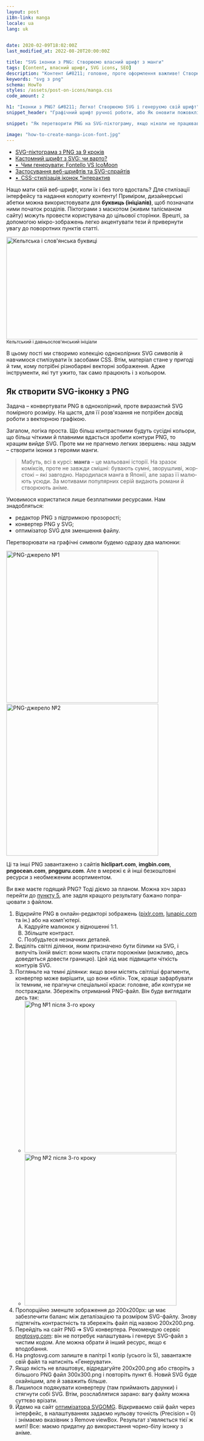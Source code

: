 ```yaml
---
layout: post
i18n-link: manga
locale: ua
lang: uk

 
date: 2020-02-09T18:02:00Z
last_modified_at: 2022-08-20T20:00:00Z

title: "SVG іконки з PNG: Створюємо власний шрифт з манги"
tags: [Content, власний шрифт, SVG icons, SEO]
description: "Контент &#8211; головне, проте оформлення важливе! Створюємо SVG-піктограми з PNG та застосовуємо до них CSS-ефекти &#10004; Акцентований символами текст переконує!"
keywords: "svg з png"
schema: HowTo
styles: /assets/post-on-icons/manga.css
code_amount: 2

h1: "Іконки з PNG? &#8211; Легко! Створюємо SVG і генеруємо свій шрифт"
snippet_header: "Графічний шрифт ручної роботи, або Як оновити пожовклі від часу статті"

snippet: "Як перетворити PNG на SVG-піктограму, якщо ніколи не працював з векторною графікою. Як створити з добірки SVG свій шрифт, стилізувати й використову&#173;вати його для акцентування тексту."

image: "how-to-create-manga-icon-font.jpg"
---
```

<ul class="toc">
  <li><a href="#1">SVG-піктограма з PNG за 9 кроків</a></li>
  <li><a href="#2">Кастомний шрифт з SVG: чи варто?</a></li>
  <li><a href="#2.1">&bullet;&ensp;Чим генерувати: Fontello VS IcoMoon</a></li>
  <li><a href="#3">Застосування веб-шрифтів та SVG-спрайтів</a></li>
  <li><a href="#3.1">&bullet;&ensp;CSS-стилізація іконок&nbsp;<span class="red">&#42;інтерактив</span></a></li>
</ul>
<div>
<p>Нащо мати свій веб-шрифт, коли їх і без того вдосталь? Для стилізації інтерфейсу та надання колориту контенту! Приміром, дизай&#173;нерські абетки можна використовувати для <b>буквиць (ініціалів)</b>, щоб позначати ними початок розділів. Піктограми з маскотом (живим талісманом сайту) можуть провести користувача до цільової сторінки. Врешті, за допомогою мікро-зображень легко акцентувати тези й привернути увагу до поворотних пунктів статті.</p>
<p class="txt-center"><img src="/images/posts/celtic-and-slavic-initial-letters.jpg" alt="Кельтська і слов'янська буквиці" loading="lazy" width="510" height="270"><br> <small>Кельтський і давньослов'янський ініціали</small></p>
<p>В цьому пості ми створимо колекцію одноколірних SVG символів й навчимося стилі&#173;зувати їх засобами CSS. Втім, матеріал стане у пригоді й тим, кому потрібні різнобарвні векторні зображення. Адже інструменти, які тут ужито, так само працюють і з кольором.</p>
</div>
<div>
<h2 id="1" itemprop="name">Як створити SVG-іконку з PNG</h2>
<meta itemprop="image" content="{{site.url}}/assets/post-on-icons/result-thumbnail.svg" />
<p itemprop="description">Задача &#8211; конвертувати PNG в одно&#173;колірний, проте виразистий SVG помірного розміру. На щастя, для її розв'язання не потрібен досвід роботи з векторною графікою.</p>
<p>Загалом, логіка проста. Що більш контраст&#173;ними будуть сусідні кольори, що більш чіткими й плав&#173;ними вдасться зробити контури PNG, то кращим вийде SVG. Проте ми не прагнемо легких звершень: наш задум – створити іконки з героями манги.</p>
<blockquote>Мабуть, всі в курсі: <b>манга</b> – це мальовані історії. На зразок коміксів, проте не завжди смішні: бувають сумні, зворушливі, жор&#173;сто&#173;кі – які завгодно. Народилася манга в Японії, але зараз її малю&#173;ють усюди. За мотивами популярних серій видають рома&#173;ни й створюють аніме.</blockquote>
<p>Умовимося користатися лише <span class="under">безплатними</span> ресур&#173;сами. Нам знадобляться:</p>
<ul>
	<li><span itemprop="tool" itemtype="http://schema.org/HowToTool" itemscope><span itemprop="name">редактор PNG</span></span> з підтримкою прозорості;</li>
	<li><span itemprop="tool" itemtype="http://schema.org/HowToTool" itemscope><span itemprop="name">конвертер PNG у SVG</span></span>;</li>
	<li><span itemprop="tool" itemtype="http://schema.org/HowToTool" itemscope><span itemprop="name">оптимізатор SVG</span></span> для зменшення файлу.</li>
</ul>
<p>Перетворювати на графічні символи будемо одразу два малюнки:</p>
<p class="txt-center"><img loading="lazy" src="/images/posts/before_1.png" alt="PNG-джерело №1" width="400" height="400"> &thinsp; <img loading="lazy" src="/images/posts/before_2.png" alt="PNG-джерело №2" width="400" height="400"></p>
<p>Ці та інші PNG завантажено з сайтів <b>hiclipart.com</b>, <b>imgbin.com</b>, <b>pngocean.com</b>, <b>pngguru.&#173;com</b>. Але в мережі є й інші безкош&#173;товні ресурси з необмеженим асор&#173;тиментом.</p>
<p>Ви вже маєте годящий PNG? Тоді діємо за планом. Можна хоч зараз перейти до <a href="#p_5">пункту&nbsp;5</a>, але задля кращого результату бажано попра&#173;цювати з файлом.</p>
<ol class="emphasis">
  <li itemprop="step" itemscope itemtype="http://schema.org/HowToStep"><span itemprop="text">Відкрийте PNG в онлайн-редакторі зображень (<a href="https://pixlr.com/editor/">pixlr.com</a>, <a href="https://www.lunapic.com/editor/">lunapic.com</a> та ін.) або на комп'ютері.</span>
    <ol type="A">
      <li><span>Кадруйте малюнок у відношенні 1:1.</span></li>
      <li><span>Збільште контраст.</span></li>
      <li><span>Позбудьтеся незначних деталей.</span></li>
    </ol>
    <meta itemprop="name" content="Підготовка та кадрування PNG" />
  </li>
  <li itemprop="step" itemscope itemtype="http://schema.org/HowToStep"><span itemprop="text">Виділіть світлі ділянки, яким призначено бути білими на SVG, і вилучіть їхній вміст: вони мають стати порожніми (можливо, десь дове&#173;деться дове&#173;сти границю). Цей хід має підвищити чіткість контурів SVG.</span>
    <meta itemprop="name" content="Обробка світлих ділянок" />
  </li>
  <li itemprop="step" itemscope itemtype="http://schema.org/HowToStep"><span itemprop="text">Погляньте на темні ділянки: якщо вони містять світліші фрагменти, конвертер може вирішити, що вони «білі». Тож, краще зафар&#173;бувати їх темним, не прагнучи спеці&#173;альної краси: головне, аби контури не постраж&#173;дали. Збережіть отриманий PNG-файл. Він буде виглядати десь так:</span>
    <ul class="nobullets oneline txt-center"><li><img loading="lazy" src="/images/posts/after-the-3rd-step_1.jpg" alt="Png №1 після 3-го кроку" width="400" height="400"> &thinsp; </li><li><img loading="lazy" src="/images/posts/after-the-3rd-step_2.jpg" alt="Png №2 після 3-го кроку" width="400" height="400"></li></ul>
    <meta itemprop="name" content="Перевірка темних ділянок" />
  </li>
  <li itemprop="step" itemscope itemtype="http://schema.org/HowToStep"><span itemprop="text">Пропорційно зменште зображення до 200x200px: це має забезпечити баланс між деталізацією та розміром SVG-файлу. Знову підтягніть контраст&#173;ність та збережіть файл <span class="u">під назвою 200x200</span>.png.</span>
    <meta itemprop="name" content="Ресайз PNG для конвертації" />
  </li>
  <li itemprop="step" itemscope itemtype="http://schema.org/HowToStep"><span itemprop="text" id="p_5">Перейдіть на сайт PNG &#10132; SVG конвер&#173;тера. Рекомендую сервіс <a href="https://www.pngtosvg.com">pngtosvg.&#173;com</a>: він не потребує налашту&#173;вань і генерує SVG-файл з чистим кодом. Але можна обрати й інший ресурс, якщо є вподобання.</span>
    <meta itemprop="name" content="Вибір конвертера PNG у SVG" />
    <meta itemprop="url" content="{{site.url}}{{page.url}}#p_5" />
  </li>
  <li itemprop="step" itemscope itemtype="http://schema.org/HowToStep"><span itemprop="text">На pngtosvg.com залиште в палітрі 1 колір (усього їх 5), завантажте свій файл та натисніть &#171;Генерувати&#187;.</span>
    <meta itemprop="name" content="Налаштування конвертера" />
  </li>
  <li itemprop="step" itemscope itemtype="http://schema.org/HowToStep"><span itemprop="text">Якщо якість не влаштовує, відредагуйте 200x200.png або створіть з більшого PNG файл 300x300.png і повторіть пункт&nbsp;6. Новий SVG буде охайні&#173;шим, але й заважить більше.</span>
    <meta itemprop="name" content="Що робити, якщо якість не влаштовує" />
  </li>
  <li itemprop="step" itemscope itemtype="http://schema.org/HowToStep"><span itemprop="text">Лишилося подякувати конвертеру (там приймають дарунки) і стягнути собі SVG. Втім, розслабля&#173;тися зарано: вагу файлу можна суттєво врізати.</span>
    <meta itemprop="name" content="Фінальне конвертування PNG" />
  </li>
  <li itemprop="step" itemscope itemtype="http://schema.org/HowToStep"><span itemprop="text">Йдемо на сайт <a href="https://jakearchibald.github.io/svgomg/">оптимізатора SVGOMG</a>. Відкриваємо свій файл через інтерфейс, в налаш&#173;туваннях задаємо нульову точність (Precision&thinsp;=&thinsp;0) і знімаємо вказівник з Remove&thinsp;viewBox. Результат з'являється тієї ж миті! Все: маємо придатну до викорис&#173;тання чорно-білу іконку з аніме.</span>
    <ul class="nobullets oneline txt-center">
      <li><svg width="210" height="210" role="img" aria-label="Кінцевий результат: SVG іконка-котик"><use xlink:href="/assets/post-on-icons/manga.svg#icon-cat2"/></svg> &emsp; </li> 
      <li><svg width="210" height="210" role="img" aria-label="SVG вагою менше 3 кб: хлопчик-манга"><use xlink:href="/assets/post-on-icons/manga.svg#icon-hero1"/></svg></li>
    </ul>
    <meta itemprop="name" content="Оптимізація отриманого SVG" />
  </li>
</ol>
<p>У підсумку: розмір файлів <span class="under">– 2,05 та 2,75&thinsp;КБ</span>; буде навіть менше, якщо для SVG ввімкнуте GZIP-стискання. Зазначу, що перед останнім кроком файли важили 7,6 та 10,3&thinsp;КБ відпо&#173;відно, тобто схудли вони <span class="under">майже в 3.7 раза</span>!</p>
<p>А ось <a href="/assets/post-on-icons/improper_1.svg" rel="nofollow">що вийшло б</a>, якби ми сконвертували кота в SVG без підготовки й полінувалися оптимізувати: зайві 20&thinsp;КБ та очевидна непридат&#173;ність до користування. Втім, оскіль&#173;ки PNG із хлопчиком був більш контрастним, <a href="/assets/post-on-icons/improper_2.svg" rel="nofollow">швидкий SVG</a> з нього вийшов вираз&#173;ним, але теж обтяженим дрібницями.</p>
</div>
<div>
<h2 id="2">Веб-шрифт з SVG: генеруємо, зважуємо переваги й недоліки</h2>
<p>Загалом в нас підготовано 11 манга-іконок у форматі SVG: <a href="https://github.com/do-your-own-seo/icons">ось вони</a>. Чому б не створити з них люби&#173;тельський веб-шрифт? До слова, в коментарях можна постити посилання на тематичні колекції SVG у вільному доступі.</p> 
<blockquote>Шрифт – лише один з варіантів викорис&#173;тання значків: SVG можна завантажити з файлу або просто &#171;вшити&#187; в код HTML. Також можна застосовувати <a href="#3">SVG-спрайти</a>. Отже, способів багато, і кожен має За і Проти.</blockquote>
<p>Що сказати на захист веб-шрифту?</p>
<ul class="featured plus">
  <li>Не засмічує HTML. Щоби всередині &lt;span&gt; з'яви&#173;лася іконка, достатньо додати тегу відповідний клас</li>
  <li>Неважко доповнити саморобними іконками Font Awesome та згенерувати розширений шрифт.</li>
  <li>До символів шрифту застосовні ті ж CSS-ефекти, що й до околишнього тексту (тінь, граді&#173;єнт кольору і т.ін.).</li>
</ul>
<p>Що проти?</p>
<ul class="featured minus">
<li>Завантаження шрифту може знизити експлуа&#173;таційні характеристики сайту та затримати виве&#173;дення тексту.</li>
<li>Веб-шрифти не працюють в браузері Opera Mini (зустрічається рідше, ніж на 2% пристроїв).</li>
</ul>
<p>Однак в нашому випадку головний недолік веб-шрифтів не настільки страшний. Кастом&#173;ний шрифт буде розміщено на сервері разом із сайтом: тоді браузеру клієнта не дове&#173;деться додатково встанов&#173;лювати з'єднання з CDN. До того ж >&nbsp;80% браузерів <a href="https://caniuse.com/#search=preload">підтримують preload</a> – передзавантаження кешова&#173;них ресурсів: коли гліфів у шрифті небагато, preload варто взяти на спробу.</p>
<p>Тож, якщо ви обрали шрифт як засіб впоряд&#173;кування іконок, продовжуємо. В іншому разі <a href="#3">стрибаємо</a> через розділ.</p>
<h3 id="2.1">Генератори шрифтів у дії: IcoMoon проти Fontello</h3>
<p>Ось двійко легких у застосуванні, але майже магічних web-додатків для створення шриф&#173;тів.</p>
<table class="txt-center"><caption><small><em>Таблиця-порівняння генераторів веб-шрифтів Fontello та IcoMoon App</em></small></caption>
  <tr>
    <th><a href="https://icomoon.io/app/"><img src="/assets/post-on-icons/icomoon-logo.jpg" alt="IcoMoon App logo" loading="lazy" width="133" height="48"></a></th>
    <th><a href="http://fontello.com"><img src="/assets/post-on-icons/fontello-logo.jpg" alt="Fontello logo" loading="lazy" width="81" height="48"></a></th></tr>
  <tbody>
    <tr><td>Платна та безплатна версії</td><td>Free, Open source</td></tr>
    <tr><td colspan="2">Для завантаження генерованого шрифту не потрібно реєструватися</td></tr>
    <tr><td colspan="2">Можна комбінувати готові піктограми з власними SVG в одному шрифті</td></tr>
    <tr><td>Базове редагування символів</td><td>------</td></tr>
    <tr><td>------</td><td>Іноді &#171;не бачить&#187; SVG, доки не обернеш path <b>:(</b></td></tr>
    <tr><td>------</td><td>Є API для розробників</td></tr>
    <tr><td>Можна завантажити готові значки як PNG</td><td>------</td></tr>
    <tr><td>WOFF2 тільки у преміум-версії</td><td>WOFF2 за замовчанням</td></tr>
  </tbody>
</table>
<p>А ось посилання на оригінальні посібники з використання: <a href="https://icomoon.io/#docs/importing">IcoMoon docs</a> і <a href="https://github.com/fontello/fontello/wiki/How-to-create-my-own-font">Fontello wiki</a> (обидва – англійською). Я лише зазначу основні етапи створення шрифтів для тих, хто не має наміру заглиблюватись у доку&#173;ментацію.</p>
<ol start="10" class="emphasis">
  <li><span>Обираємо додаток і відкриваємо сайт. Придивляємося до наявних іконок: мож&#173;ливо, деякі з них надобляться. Виділяємо потрібні.</span></li>
  <li><span><strong class="u">Для Fontello</strong>: вкидаємо свої SVG-файли у &#171;приймач&#187; в розділі <em>Custom Icons</em>. <strong class="u">Для IcoMoon</strong>: на панелі навігації знаходимо кнопку <em>Import Icons</em> і завантажуємо SVG. Нові іконки теж треба виділити.</span></li>
  <li><span><strong class="u">Для Fontello</strong>: ліворуч від кнопки <em>Download</em> вводимо назву шрифту та перевіряємо налаш&#173;тування. Якщо значки мають замінити алфавіт або інші стандартні символи, на вкладці <em>Customize Codes</em> вказуємо відповідні кодові позиції (U-codepoint). <strong class="u">Для Ico&#173;Moon</strong>: в навігації клікаємо на олівець і опиняємося в інтерфейсі редактора іконок. Награвшись, тиснемо <em>Generate Font</em> і заповнюємо <em>Pre&#173;ferences</em>. За потреби змінюємо U-codepoints.</span>
    <ul class="nobullets txt-center"><li><img loading="lazy" src="/images/posts/navbars.jpg" alt="Панелі навігації порівнюваних додатків" width="758" height="183"></li><li><small>Панелі навігації додатків Fontello (зверху) й IcoMoon</small></li></ul>
  </li>
  <li><span>Якщо все влаштовує, погоджуємося на <em>Download</em>. В архіві буде тека зі шрифтами (.eot, .svg, .ttf, .woff + .<span class="u">woff2 у Fontello</span>), JSON з інформацією про завантажені гліфи, CSS-файли та demo.html із прикладами.</span>
    <ul class="nobullets txt-center"><li><img loading="lazy" src="/images/posts/icomoon-vs-fontello.jpg" alt="Вміст архівів, завантажених з fontello та icomoon" width="410" height="280"></li><li><small>Відмінності у розмірі форматів шрифтів, згенерованих IcoMoon і Fontello: .eot та .ttf легше в IcoMoon, а от .svg – у Fontello</small></li></ul>
  </li>
  <li><span>Найбільш ефективний web-шрифт для сучасних браузерів ­– .woff2. Якщо ви скорис&#173;талися безкош&#173;товною версією IcoMoon, доведеться пошукати WOFF &#10132; WOFF2 кон&#173;вертер. <a href="https://everythingfonts.com/woff-to-woff2">Цей</a> – працює. Додамо .woff2 у теку з іншими форматами і все: шрифт можна підключати!</span></li>
</ol>
<p>Обидва шрифти є на GitHub, архіви заван&#173;тажуються за посиланнями <b><a class="red" href="https://github.com/do-your-own-seo/icons/archive/manga-font-icomoon.zip">icomoon-Manga</a></b> та <b><a class="red" href="https://github.com/do-your-own-seo/icons/archive/manga-font-fontello.zip">fontello-Manga</a></b>.</p>
</div>
<div>
<h2 id="3">HTML та CSS для застосування SVG-спрайтів та шрифтів</h2>
<p>Час продемонструвати згадувані манга-іконки. Усі 11 зібрано у <strong>спрайті</strong> – єдиному SVG-файлі в тегах <code>&lt;symbol&#8201;id="icon-name"&#8201;viewBox="0&#8201;0&#8201;X&#8201;X"&gt;&lt;/symbol&gt;</code>, а на сторінці виведено як</p>
{%- highlight html -%}<svg><use xlink:href="/assets/post-on-icons/manga.svg#icon-name"/></svg>{% endhighlight %}
<div id="svgs" class="iconset flex-wrap flex-center" data-size="52" title="Збільшити/Зменшити" role="img" aria-label="Іконки з персонажами манги">
  <b class="arrow hidden">&#10237;</b>
  <div class="box"><svg><use xlink:href="/assets/post-on-icons/manga.svg#icon-cat1"/></svg><div class="txt-center hidden"><code>icon-cat1</code></div></div>
  <div class="box"><svg><use xlink:href="/assets/post-on-icons/manga.svg#icon-cat2"/></svg><div class="txt-center hidden">icon-cat2</div></div>
  <div class="box"><svg><use xlink:href="/assets/post-on-icons/manga.svg#icon-cat3"/></svg><div class="txt-center hidden">icon-cat3</div></div>
  <div class="box"><svg><use xlink:href="/assets/post-on-icons/manga.svg#icon-cat4"/></svg><div class="txt-center hidden">icon-cat4</div></div>
  <div class="box"><svg><use xlink:href="/assets/post-on-icons/manga.svg#icon-hero1"/></svg><div class="txt-center hidden">icon-hero1</div></div>
  <div class="box"><svg><use xlink:href="/assets/post-on-icons/manga.svg#icon-hero2"/></svg><div class="txt-center hidden">icon-hero2</div></div>
  <div class="box"><svg><use xlink:href="/assets/post-on-icons/manga.svg#icon-hero3"/></svg><div class="txt-center hidden">icon-hero3</div></div>
  <div class="box"><svg><use xlink:href="/assets/post-on-icons/manga.svg#icon-hero4"/></svg><div class="txt-center hidden">icon-hero4</div></div>
  <div class="box"><svg><use xlink:href="/assets/post-on-icons/manga.svg#icon-hero5"/></svg><div class="txt-center hidden">icon-hero5</div></div>
  <div class="box"><svg><use xlink:href="/assets/post-on-icons/manga.svg#icon-hero6"/></svg><div class="txt-center hidden">icon-hero6</div></div>
  <div class="box"><svg><use xlink:href="/assets/post-on-icons/manga.svg#icon-hero7"/></svg><div class="txt-center hidden">icon-hero7</div></div>
  <b class="arrow hidden">&#10238;</b>
</div>
<p>Хай це не найбільш кросбраузерний спосіб (див. <a href="https://caniuse.com/#feat=mdn-svg_elements_use_external_uri" rel="nofollow">browser support</a>), натомість не переван&#173;тажено HTML. Втім, якщо значки потрібні для єдиної статті і їх не надто багато, вміст спрайту можна включити в тіло &lt;html&gt;. Тоді посилання на окремі значки скоротяться до <code>&lt;svg&gt;&lt;use&thinsp;xlink:href=&#173;"#iconname"/&gt;&lt;/svg&gt;</code>.</p>
<p class="danger"><b>NB!</b> Не можу гарантувати, що всі сайти, на яких знайдено PNG, дбають про захист прав авторів. Якщо володар прав на малюнок впізнає його в якомусь із SVG і буде проти розповсюдження файлу, ось <a href="https://contact.do/44CB" rel="nofollow">форма для звернень</a>.</p>
<p>Тут варто було б вивести такі самі іконки, але вже як елементи web-шрифту. Проте... мені шкода наван&#173;тажувати сторінку:-(. Нехай мо&#173;деллю стане іcomoon-шрифт, який вже вико&#173;ристовується на сайті: за його прикладом легко підключити й манга-шрифт.</p>
<div class="iconset flex-wrap flex-center" role="img" aria-label="Піктограми з web-шрифту">
  <i class="icon icon-pencil"></i><i class="icon icon-menu"></i><i class="icon icon-question"></i><i class="icon icon-envelop"></i><i class="icon icon-attachment"></i><i class="icon icon-bubbles4"></i><i class="icon icon-mobile"></i><i class="icon icon-rss"></i><i class="icon icon-twitter"></i><i class="icon icon-github"></i><i class="icon icon-facebook"></i>
</div>
<p>Кожен елемент – це просто <code>&lt;i&nbsp;class="icon icon-name"/&gt;&lt;i&gt;</code>, а в стилях зафіксовано</p>
{%- highlight CSS -%} {%- raw -%}
@font-face {font-family:"fontName"; src:url(__) format(__)}
.icon {font-family:"fontName"; font-style:normal}
.icon-name::before {content:"__"} /* Hex for Unicode */{% endraw %}{% endhighlight %}
<p>З переліку класів <code>&lt;i&nbsp;class=".."/&gt;&lt;i&gt;</code> можна виклю&#173;чити icon: тоді CSS-селектор <code>.icon&thinsp;</code> заміниться на</p>
<p class="txt-center"><code>[class^="icon-"],[class*=" icon-"]</code>.</p> 
<blockquote>Оскільки значки не містять тексту, треба подбати про адекватне <strong>прочитання їх скрін&#173;рідерами</strong>.</blockquote> <p>Якщо іконка має відповідальну функцію, доведеться опорядити її роллю (role) й описом (aria-label). Суто декоративні іконки достатньо сховати від програм-асистентів за допомогою атрибуту aria-hidden.</p> {% highlight html %}
<svg role="img" aria-label="Опис">...</svg>
<i class="icon-name" role="button" aria-label="Дія"></i>
<i class="icon-name" aria-hidden="true"></i>{% endhighlight %}
<p>А от якщо новий шрифт – це алфавіт, призначений для ініціалів, то <code>.icon</code> у CSS варто замінити селектором 
<code>p:first-of-type::first-letter</code> (1-а літера 1-го абзацу розділу). Вказувати значення <code>::before</code> тоді не потрібно.</p>
<h3 id="3.1" class="red">Стилізація іконок: CSS-ефекти наживо</h3>
<p>Для редагування можна обрати будь-яку з manga icons: для цього треба ввести її ім'я замість <code>icon-cat3</code>.&thinsp; Обрана піктограмка буде миттєво реагувати на змінення значень CSS-властивостей.</p>
<div class="flex-wrap flex-center">
  <div class="box enlarged"><svg id="example-icon" role="img" aria-label = "Обрана іконка для CSS стилізації"><use xlink:href="/assets/post-on-icons/manga.svg#icon-cat3"/></svg></div>
  <div class="editor">
    <div id="palette" class="flex-wrap flex-center">
      <div>
        <div class="option" data-color="#c62828"></div>
        <div class="option" data-color="#8c0032"></div>
        <div class="option" data-color="#8e24bb"></div>
        <div class="option" data-color="#5b068c"></div>
        <div class="option" data-color="#1d2788"></div>
        <div class="option" data-color="#2979ff"></div>
        <div class="option" data-color="#00838f"></div>
        <div class="option" data-color="#04805b"></div>
        <div class="option" data-color="#368026"></div>
        <div class="option" data-color="#7cad43"></div>
        <div class="option" data-color="#f5bc11"></div>
        <div class="option" data-color="#de730e"></div>
        <div class="option" data-color="#e24d1e"></div>
        <div class="option" data-color="#a05a16"></div>
        <div class="option" data-color="#795548"></div>
        <div class="option" data-color="#a26b6b"></div>
        <div id="hide-palette" class="red"><b title="Згорнути палітру" class="option">Close</b><b class="option hidden">Palette</b></div>
      </div>
      <div class="option"><label>Колір тіні <input type="text" value="rgba(0,0,0,.3)" name="shadowColor"></label></div>
    </div>
    <div class="flex-wrap flex-center">
      <input type="text" value="icon-cat3" class="txt-center" id="select-icon" title="Icon">
      <div id="flip">
        <label class="switch"> <input type="checkbox" title="Flip"> <span class="slider"></span> </label>
      </div>
      <div>
        <label>Розміри іконки <input type="range" id="size-slider" name="size" min="50" max="200" value="200"></label>
      </div>
    </div>
    <div>
      <label for="shadow-1" class="txt-center">&nbsp;Тінь:&nbsp; зміщення вздовж X,&nbsp; вздовж Y,&nbsp; радіус розмиття</label>
      <div class="flex-wrap flex-center">
        <input type="range" id="shadow-1" value="0" step="0.5" min="-10" max="10" class="shadow-slider" title="X">
        <input type="range" id="shadow-2" value="0" step="0.5" min="-10" max="10" class="shadow-slider" title="Y">
        <input type="range" id="shadow-3" value="0" min="0" max="10" class="shadow-slider" title="Blur">
      </div>
    </div>
  </div>
</div>
<p>В текстових полях нижче буде оновлюватися CSS-код.</p>
<div class="flex-wrap flex-center">
<div class="css"><label for="svg-info">CSS для SVG зі спрайту</label>
<textarea wrap="hard" cols="36" spellcheck="false" id="svg-info">.icon-cat3 {
  fill: #272822;
  width: 200px; height: 200px;
}</textarea>
</div>
<div class="css"><label for="icon-info">CSS для символа шрифту</label>
<textarea wrap="hard" cols="36" spellcheck="false" id="icon-info">.icon-cat3 {
  color: #272822;
  font-size: 200px;
}</textarea>
</div>
</div>
<p>Ідея створення онлайн-декоратора іконок не нова: подібний функціонал мені вперше зустрівся <a href="https://css-tricks.com/examples/IconFont/">на CSS Tricks</a>. На відміну від поперед&#173;ника, скрипт з цього посту засто&#173;совує стилі до SVG та працює без JQuery. Баги, на які буде вказано, спробую випра&#173;вити, тому без коливань перелічуйте їх у коментах.</p>
<p>Сподіваюся, щось зі сказаного стане читачеві у пригоді. Зустрінемося на інших сторінках!</p>
</div>
<script src="/assets/post-on-icons/iconDecorator.min.js" defer></script>